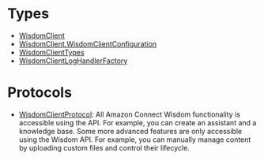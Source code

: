 # Types

  - [WisdomClient](/aws-sdk-swift/reference/0.x/AWSWisdom/WisdomClient)
  - [WisdomClient.WisdomClientConfiguration](/aws-sdk-swift/reference/0.x/AWSWisdom/WisdomClient_WisdomClientConfiguration)
  - [WisdomClientTypes](/aws-sdk-swift/reference/0.x/AWSWisdom/WisdomClientTypes)
  - [WisdomClientLogHandlerFactory](/aws-sdk-swift/reference/0.x/AWSWisdom/WisdomClientLogHandlerFactory)

# Protocols

  - [WisdomClientProtocol](/aws-sdk-swift/reference/0.x/AWSWisdom/WisdomClientProtocol):
    All Amazon Connect Wisdom functionality is accessible using the API. For example, you can create an assistant and a knowledge base. Some more advanced features are only accessible using the Wisdom API. For example, you can manually manage content by uploading custom files and control their lifecycle.

